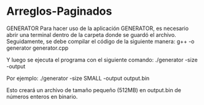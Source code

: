 # Arreglos-Paginados
GENERATOR
Para hacer uso de la aplicación GENERATOR, es necesario abrir una terminal dentro de la carpeta donde se guardó el archivo. Seguidamente, se debe compilar el código de la siguiente manera:
g++ -o generator generator.cpp

Y luego se ejecuta el programa con el siguiente comando:
./generator -size <SIZE> -output <OUTPUT FILE PATH>

Por ejemplo:
./generator -size SMALL -output output.bin

Esto creará un archivo de tamaño pequeño (512MB) en output.bin de números enteros en binario.
